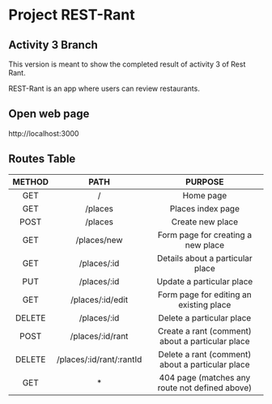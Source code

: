 # Project REST-Rant

## Activity 3 Branch
This version is meant to show the completed result of activity 3 of Rest Rant.

REST-Rant is an app where users can review restaurants.

## Open web page
http://localhost:3000

## Routes Table
| METHOD |           PATH           |                     PURPOSE                      |
|:------:|:------------------------:|:------------------------------------------------:|
| GET    | /                        | Home page                                        |
| GET    | /places                  | Places index page                                |
| POST   | /places                  | Create new place                                 |
| GET    | /places/new              | Form page for creating a new place               |
| GET    | /places/:id              | Details about a particular place                 |
| PUT    | /places/:id              | Update a particular place                        |
| GET    | /places/:id/edit         | Form page for editing an existing place          |
| DELETE | /places/:id              | Delete a particular place                        |
| POST   | /places/:id/rant         | Create a rant (comment) about a particular place |
| DELETE | /places/:id/rant/:rantId | Delete a rant (comment) about a particular place |
| GET    | *                        | 404 page (matches any route not defined above)   |
